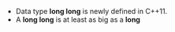 - Data type **long long** is newly defined in C++11.
- A **long long** is at least as big as a **long**
